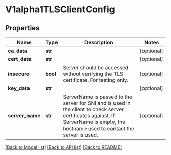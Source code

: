 # V1alpha1TLSClientConfig

## Properties
Name | Type | Description | Notes
------------ | ------------- | ------------- | -------------
**ca_data** | **str** |  | [optional] 
**cert_data** | **str** |  | [optional] 
**insecure** | **bool** | Server should be accessed without verifying the TLS certificate. For testing only. | [optional] 
**key_data** | **str** |  | [optional] 
**server_name** | **str** | ServerName is passed to the server for SNI and is used in the client to check server certificates against. If ServerName is empty, the hostname used to contact the server is used. | [optional] 

[[Back to Model list]](../README.md#documentation-for-models) [[Back to API list]](../README.md#documentation-for-api-endpoints) [[Back to README]](../README.md)


